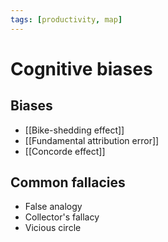 ```yaml
---
tags: [productivity, map]
---
```


# Cognitive biases

## Biases

- [[Bike-shedding effect]]
- [[Fundamental attribution error]]
- [[Concorde effect]]

## Common fallacies

- False analogy
- Collector's fallacy
- Vicious circle
